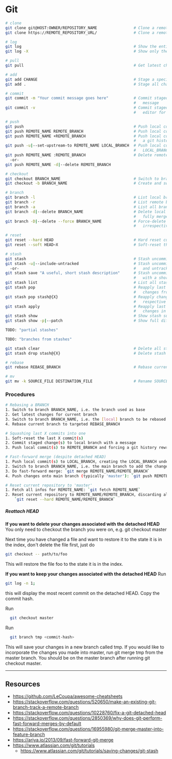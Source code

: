 # Git

```bash
# clone
git clone git@HOST:OWNER/REPOSITORY_NAME                # Clone a remote repository using SSH
git clone https://REMOTE_REPOSITORY_URL/                # Clone a remote repository using HTTPS

# log
git log                                                 # Show the entire git history
git log -X                                              # Show only the last X git history entries

# pull
git pull                                                # Get latest changes for current branch

# add
git add CHANGE                                          # Stage a specific CHANGE
git add .                                               # Stage all changes at once

# commit
git commit -m "Your commit message goes here"           # Commit staged change(s) to local branch with a
                                                        #   message
git commit -v                                           # Commit staged change(s) by opening the default 
                                                        #   editor for message editing

# push
git push                                                # Push local commit(s) to local branch
git push REMOTE_NAME REMOTE_BRANCH                      # Push local commit(s) to REMOTE_BRANCH
git push REMOTE_NAME +REMOTE_BRANCH                     # Push local commit(s) to REMOTE_BRANCH and forcing
                                                        #   a git history rewrite if applicable
git push -u|--set-upstream-to REMOTE_NAME LOCAL_BRANCH  # Push local commit(s) to LOCAL_BRANCH, creating the
                                                        #   LOCAL_BRANCH under REMOTE_NAME in the process
git push REMOTE_NAME :REMOTE_BRANCH                     # Delete remote branch BRANCH_NAME
  -or-
git push REMOTE_NAME -d|--delete REMOTE_BRANCH

# checkout
git checkout BRANCH_NAME                                # Switch to branch BRANCH_NAME
git checkout -b BRANCH_NAME                             # Create and switch to branch BRANCH_NAME

# branch
git branch -l                                           # List local branches only
git branch -r                                           # List remote branches only
git branch -a                                           # List all branches (local and remote)
git branch -d|--delete BRANCH_NAME                      # Delete local branch BRANCH_NAME if it is already
                                                        #   fully merged upstream
git branch -D|--delete --force BRANCH_NAME              # Force-delete local branch BRANCH_NAME, 
                                                        #   irrespective of merge status

# reset
git reset --hard HEAD                                   # Hard reset current branch to current HEAD
git reset --soft HEAD~X                                 # Soft-reset the last X commit(s)

# stash
git stash                                               # Stash uncommitted (un-staged and staged) changes
git stash -u|--include-untracked                        # Stash uncommitted (un-staged and staged) changes
  -or-                                                  #   and untracked files
git stash save "A useful, short stash description"      # Stash uncommitted (un-staged and staged) changes
                                                        #   with a short description
git stash list                                          # List all stashes
git stash pop                                           # Reapply last stashed changes and removing those 
                                                        #   changes from the stash collection
git stash pop stash@{X}                                 # Reapply changes of stash X and removing the 
                                                        #   respective stash from the stash collection
git stash apply                                         # Reapply last stashed changes and keeping those 
                                                        #   changes in the stash collection
git stash show                                          # Show stash summary of changes
git stash show -p|--patch                               # Show full diff of stash

TODO: "partial stashes"

TODO: "branches from stashes"

git stash clear                                         # Delete all stashes
git stash drop stash@{X}                                # Delete stash X only

# rebase
git rebase REBASE_BRANCH                                # Rebase current branch to targeted REBASE_BRANCH

# mv
git mv -k SOURCE_FILE DESTINATION_FILE                  # Rename SOURCE_FILE to DESTINATION_FILE
```

### Procedures
```bash
# Rebasing a BRANCH
1. Switch to branch BRANCH_NAME, i.e. the branch used as base
2. Get latest changes for current branch
3. Switch to branch BRANCH_NAME, i.e. the [local] branch to be rebased
4. Rebase current branch to targeted REBASE_BRANCH

# Squashing last X commits into one
1. Soft-reset the last X commit(s)
2. Commit staged change(s) to local branch with a message
3. Push local commit(s) to REMOTE_BRANCH and forcing a git history rewrite if applicable

# Fast-forward merge (despite detached HEAD)
1. Push local commit(s) to LOCAL_BRANCH, creating the LOCAL_BRANCH under REMOTE_NAME in the process
2. Switch to branch BRANCH_NAME, i.e. the main branch to add the changes to (typically 'master')
3. Do fast-forward merge: `git merge REMOTE_NAME/REMOTE_BRANCH`
4. Push changes onto main branch (typically 'master'): `git push REMOTE_NAME HEAD:REMOTE_BRANCH`

# Reset current repository to 'master'
1. Fetch all infos for REMOTE_NAME: `git fetch REMOTE_NAME`
2. Reset current repository to REMOTE_NAME/REMOTE_BRANCH, discarding all local changes:
    `git reset --hard REMOTE_NAME/REMOTE_BRANCH`
```

##### Reattach HEAD
**If you want to delete your changes associated with the detached HEAD**
You only need to checkout the branch you were on, e.g.
git checkout master

Next time you have changed a file and want to restore it to the state it is in the index, don't delete the 
file first, just do

```bash
git checkout -- path/to/foo
```

This will restore the file foo to the state it is in the index.

**If you want to keep your changes associated with the detached HEAD**
Run
```bash
git log -n 1;
```
this will display the most recent commit on the detached HEAD. Copy the commit hash.

Run
```bash
  git checkout master
```

Run
```bash
  git branch tmp <commit-hash>
```
This will save your changes in a new branch called tmp.
If you would like to incorporate the changes you made into master, run git merge tmp from the master branch.
You should be on the master branch after running git checkout master.

--------------------------------------------------------------------------------
## Resources
* https://github.com/LeCoupa/awesome-cheatsheets
* https://stackoverflow.com/questions/520650/make-an-existing-git-branch-track-a-remote-branch
* https://stackoverflow.com/questions/10228760/fix-a-git-detached-head
* https://stackoverflow.com/questions/2850369/why-does-git-perform-fast-forward-merges-by-default
* https://stackoverflow.com/questions/16955980/git-merge-master-into-feature-branch
* https://ariya.io/2013/09/fast-forward-git-merge
* https://www.atlassian.com/git/tutorials
  - https://www.atlassian.com/git/tutorials/saving-changes/git-stash
